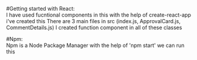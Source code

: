 #Getting started with React:<br />
I have used fucntional components in this
with the help of create-react-app i've created this
There are 3 main files in src (index.js, ApprovalCard.js, CommentDetails.js)
I created function component in all of these classes

#Npm:<br />
Npm is a Node Package Manager with the help of 'npm start' we can run this
